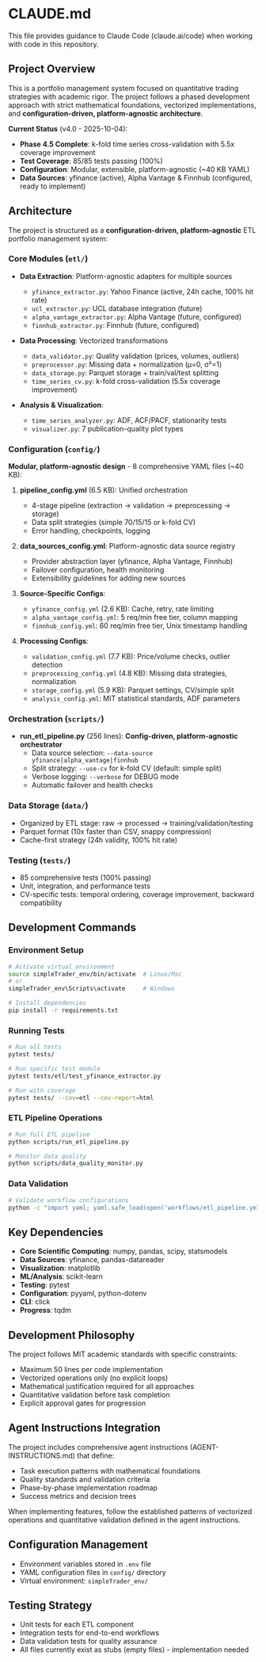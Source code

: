 # CLAUDE.md

This file provides guidance to Claude Code (claude.ai/code) when working with code in this repository.

## Project Overview

This is a portfolio management system focused on quantitative trading strategies with academic rigor. The project follows a phased development approach with strict mathematical foundations, vectorized implementations, and **configuration-driven, platform-agnostic architecture**.

**Current Status** (v4.0 - 2025-10-04):
- **Phase 4.5 Complete**: k-fold time series cross-validation with 5.5x coverage improvement
- **Test Coverage**: 85/85 tests passing (100%)
- **Configuration**: Modular, extensible, platform-agnostic (~40 KB YAML)
- **Data Sources**: yfinance (active), Alpha Vantage & Finnhub (configured, ready to implement)

## Architecture

The project is structured as a **configuration-driven, platform-agnostic** ETL portfolio management system:

### Core Modules (`etl/`)
- **Data Extraction**: Platform-agnostic adapters for multiple sources
  - `yfinance_extractor.py`: Yahoo Finance (active, 24h cache, 100% hit rate)
  - `ucl_extractor.py`: UCL database integration (future)
  - `alpha_vantage_extractor.py`: Alpha Vantage (future, configured)
  - `finnhub_extractor.py`: Finnhub (future, configured)

- **Data Processing**: Vectorized transformations
  - `data_validator.py`: Quality validation (prices, volumes, outliers)
  - `preprocessor.py`: Missing data + normalization (μ=0, σ²=1)
  - `data_storage.py`: Parquet storage + train/val/test splitting
  - `time_series_cv.py`: k-fold cross-validation (5.5x coverage improvement)

- **Analysis & Visualization**:
  - `time_series_analyzer.py`: ADF, ACF/PACF, stationarity tests
  - `visualizer.py`: 7 publication-quality plot types

### Configuration (`config/`)
**Modular, platform-agnostic design** - 8 comprehensive YAML files (~40 KB):

1. **pipeline_config.yml** (6.5 KB): Unified orchestration
   - 4-stage pipeline (extraction → validation → preprocessing → storage)
   - Data split strategies (simple 70/15/15 or k-fold CV)
   - Error handling, checkpoints, logging

2. **data_sources_config.yml**: Platform-agnostic data source registry
   - Provider abstraction layer (yfinance, Alpha Vantage, Finnhub)
   - Failover configuration, health monitoring
   - Extensibility guidelines for adding new sources

3. **Source-Specific Configs**:
   - `yfinance_config.yml` (2.6 KB): Cache, retry, rate limiting
   - `alpha_vantage_config.yml`: 5 req/min free tier, column mapping
   - `finnhub_config.yml`: 60 req/min free tier, Unix timestamp handling

4. **Processing Configs**:
   - `validation_config.yml` (7.7 KB): Price/volume checks, outlier detection
   - `preprocessing_config.yml` (4.8 KB): Missing data strategies, normalization
   - `storage_config.yml` (5.9 KB): Parquet settings, CV/simple split
   - `analysis_config.yml`: MIT statistical standards, ADF parameters

### Orchestration (`scripts/`)
- **run_etl_pipeline.py** (256 lines): **Config-driven, platform-agnostic orchestrator**
  - Data source selection: `--data-source yfinance|alpha_vantage|finnhub`
  - Split strategy: `--use-cv` for k-fold CV (default: simple split)
  - Verbose logging: `--verbose` for DEBUG mode
  - Automatic failover and health checks

### Data Storage (`data/`)
- Organized by ETL stage: raw → processed → training/validation/testing
- Parquet format (10x faster than CSV, snappy compression)
- Cache-first strategy (24h validity, 100% hit rate)

### Testing (`tests/`)
- 85 comprehensive tests (100% passing)
- Unit, integration, and performance tests
- CV-specific tests: temporal ordering, coverage improvement, backward compatibility

## Development Commands

### Environment Setup
```bash
# Activate virtual environment
source simpleTrader_env/bin/activate  # Linux/Mac
# or
simpleTrader_env\Scripts\activate     # Windows

# Install dependencies
pip install -r requirements.txt
```

### Running Tests
```bash
# Run all tests
pytest tests/

# Run specific test module
pytest tests/etl/test_yfinance_extractor.py

# Run with coverage
pytest tests/ --cov=etl --cov-report=html
```

### ETL Pipeline Operations
```bash
# Run full ETL pipeline
python scripts/run_etl_pipeline.py

# Monitor data quality
python scripts/data_quality_monitor.py
```

### Data Validation
```bash
# Validate workflow configurations
python -c "import yaml; yaml.safe_load(open('workflows/etl_pipeline.yml'))"
```

## Key Dependencies

- **Core Scientific Computing**: numpy, pandas, scipy, statsmodels
- **Data Sources**: yfinance, pandas-datareader
- **Visualization**: matplotlib
- **ML/Analysis**: scikit-learn
- **Testing**: pytest
- **Configuration**: pyyaml, python-dotenv
- **CLI**: click
- **Progress**: tqdm

## Development Philosophy

The project follows MIT academic standards with specific constraints:
- Maximum 50 lines per code implementation
- Vectorized operations only (no explicit loops)
- Mathematical justification required for all approaches
- Quantitative validation before task completion
- Explicit approval gates for progression

## Agent Instructions Integration

The project includes comprehensive agent instructions (AGENT-INSTRUCTIONS.md) that define:
- Task execution patterns with mathematical foundations
- Quality standards and validation criteria
- Phase-by-phase implementation roadmap
- Success metrics and decision trees

When implementing features, follow the established patterns of vectorized operations and quantitative validation defined in the agent instructions.

## Configuration Management

- Environment variables stored in `.env` file
- YAML configuration files in `config/` directory
- Virtual environment: `simpleTrader_env/`

## Testing Strategy

- Unit tests for each ETL component
- Integration tests for end-to-end workflows
- Data validation tests for quality assurance
- All files currently exist as stubs (empty files) - implementation needed